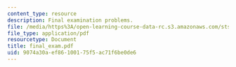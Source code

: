 ```yaml
---
content_type: resource
description: Final examination problems.
file: /media/https%3A/open-learning-course-data-rc.s3.amazonaws.com/sts-038-energy-and-environment-in-american-history-1705-2005-fall-2006/9074a30aef86100175f5ac71f6be0de6_final_exam.pdf
file_type: application/pdf
resourcetype: Document
title: final_exam.pdf
uid: 9074a30a-ef86-1001-75f5-ac71f6be0de6
---
```

